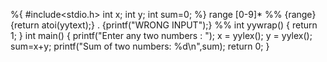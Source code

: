 %{ #include<stdio.h>
    int x;
    int y;
    int sum=0;
%}
range [0-9]*
%%
{range} {return atoi(yytext);}
. {printf("WRONG INPUT");}
%%
int yywrap()
{
    return 1;
}
int main()
{
    printf("Enter any two numbers : ");
    x = yylex();
    y = yylex();
    sum=x+y;
    printf("Sum of two numbers: %d\n",sum);
    return 0;
}

